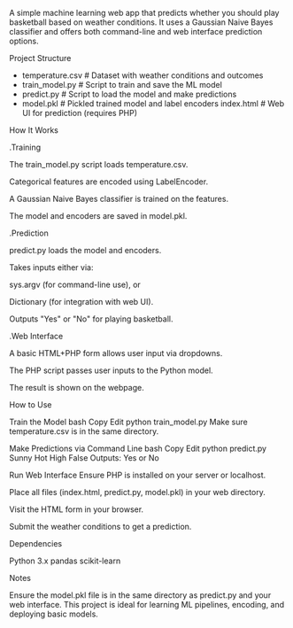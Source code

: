 A simple machine learning web app that predicts whether you should play basketball based on weather conditions. It uses a Gaussian Naive Bayes classifier and offers both command-line and web interface prediction options.

Project Structure

- temperature.csv         # Dataset with weather conditions and outcomes
- train_model.py          # Script to train and save the ML model
- predict.py              # Script to load the model and make predictions
- model.pkl               # Pickled trained model and label encoders
  index.html              # Web UI for prediction (requires PHP)


How It Works

.Training

The train_model.py script loads temperature.csv.

Categorical features are encoded using LabelEncoder.

A Gaussian Naive Bayes classifier is trained on the features.

The model and encoders are saved in model.pkl.

.Prediction

predict.py loads the model and encoders.

Takes inputs either via:

sys.argv (for command-line use), or

Dictionary (for integration with web UI).

Outputs "Yes" or "No" for playing basketball.

.Web Interface

A basic HTML+PHP form allows user input via dropdowns.

The PHP script passes user inputs to the Python model.

The result is shown on the webpage.

How to Use

Train the Model
bash
Copy
Edit
python train_model.py
Make sure temperature.csv is in the same directory.

Make Predictions via Command Line
bash
Copy
Edit
python predict.py Sunny Hot High False
Outputs: Yes or No

Run Web Interface
Ensure PHP is installed on your server or localhost.

Place all files (index.html, predict.py, model.pkl) in your web directory.

Visit the HTML form in your browser.

Submit the weather conditions to get a prediction.


Dependencies

Python 3.x
pandas
scikit-learn


Notes

Ensure the model.pkl file is in the same directory as predict.py and your web interface.
This project is ideal for learning ML pipelines, encoding, and deploying basic models.
